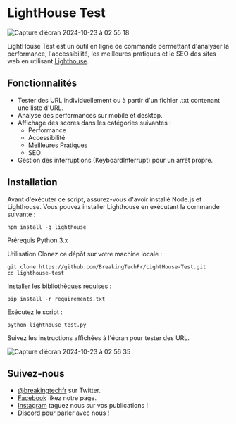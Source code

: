 # LightHouse Test

![Capture d’écran 2024-10-23 à 02 55 18](https://github.com/user-attachments/assets/c2d36f3c-986e-40a3-a5a2-892a982b74ce)

LightHouse Test est un outil en ligne de commande permettant d'analyser la performance, l'accessibilité, les meilleures pratiques et le SEO des sites web en utilisant [Lighthouse](https://developers.google.com/web/tools/lighthouse).

## Fonctionnalités

- Tester des URL individuellement ou à partir d'un fichier .txt contenant une liste d'URL.
- Analyse des performances sur mobile et desktop.
- Affichage des scores dans les catégories suivantes :
  - Performance
  - Accessibilité
  - Meilleures Pratiques
  - SEO
- Gestion des interruptions (KeyboardInterrupt) pour un arrêt propre.

## Installation

Avant d'exécuter ce script, assurez-vous d'avoir installé Node.js et Lighthouse. Vous pouvez installer Lighthouse en exécutant la commande suivante :

```shell
npm install -g lighthouse
```

Prérequis
Python 3.x

Utilisation
Clonez ce dépôt sur votre machine locale :
```shell
git clone https://github.com/BreakingTechFr/LightHouse-Test.git
cd lighthouse-test
```
Installer les bibliothèques requises :
```shell
pip install -r requirements.txt
```
Exécutez le script :
```shell
python lighthouse_test.py
```
Suivez les instructions affichées à l'écran pour tester des URL.

![Capture d’écran 2024-10-23 à 02 56 35](https://github.com/user-attachments/assets/dcd6d41e-4a31-4405-ba2e-ea918d8a4bc2)

## Suivez-nous

- [@breakingtechfr](https://twitter.com/BreakingTechFR) sur Twitter.
- [Facebook](https://www.facebook.com/BreakingTechFr/) likez notre page.
- [Instagram](https://www.instagram.com/breakingtechfr/) taguez nous sur vos publications !
- [Discord](https://discord.gg/VYNVBhk) pour parler avec nous !
